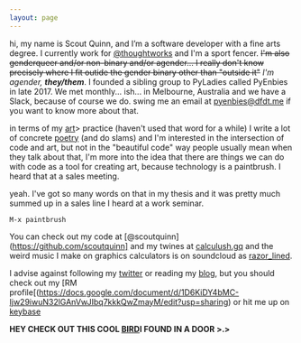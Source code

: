 ```yaml
---
layout: page
---
```


  hi, my name is Scout Quinn, and I’m a software developer with a fine arts degree. I currently work for [@thoughtworks](https://github.com/thoughtworks) and I'm a sport fencer. <strike>I'm also genderqueer and/or non-binary and/or agender... I really don't know precisely where I fit outide the gender binary other than "outside it"</strike> *I'm agender, **they/them***. I founded a sibling group to PyLadies called PyEnbies in late 2017. We met monthly... ish... in Melbourne, Australia and we have a Slack, because of course we do. swing me an email at [pyenbies@dfdt.me](mailto:pyenbies@dfdt.me) if you want to know more about that.

  in terms of my [art](https://scoutquinn.github.io)> practice (haven't used that word for a while) I write a lot of concrete [poetry](https://scoutquinn.github.io/poetry) \(and do slams\) and I'm interested in the intersection of code and art, but not in the "beautiful code" way people usually mean when they talk about that, I'm more into the idea that there are things we can do with code as a tool for creating art, because technology is a paintbrush. I heard that at a sales meeting.

  yeah. I've got so many words on that in my thesis and it was pretty much summed up in a sales line I heard at a work seminar.

```
M-x paintbrush
```

  You can check out my code at [@scoutquinn](https://github.com/scoutquinn] and my twines at [calculush.gq](https://calculush.gq) and the weird music I make on graphics calculators is on soundcloud as [razor_lined](https://soundcloud.com/razor_lined).

  I advise against following my [twitter](https://twitter.com/calculush) or reading my [blog](blog), but you should check out my [RM profile[(https://docs.google.com/document/d/1D6KiDY4bMC-Ijw29iwuN32lGAnVwJIbq7kkkQwZmayM/edit?usp=sharing) or hit me up on [keybase](https://keybase.io/scoutquinn)

  **HEY CHECK OUT THIS COOL [BIRD](https://keybase.pub/scoutquinn/door-canary.txt)I FOUND IN A DOOR >.>**
